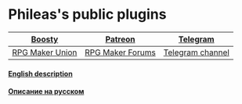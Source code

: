 # Phileas's public plugins

| [Boosty](https://boosty.to/phileas) | [Patreon](https://www.patreon.com/treeverse_games) | [Telegram](https://t.me/olekolegovich) | 
| :---: | :---: | :---: |
| [RPG Maker Union](https://rpgmakerunion.ru/id/phileas) | [RPG Maker Forums](https://forums.rpgmakerweb.com/index.php?members/phileas.176075/) | [Telegram channel](https://t.me/treeverse_games) 

#### [English description](https://github.com/Oleg-Olegovich/phileas-public-plugins/blob/master/docs/eng.md)

#### [Описание на русском](https://github.com/Oleg-Olegovich/phileas-public-plugins/blob/master/docs/rus.md)
